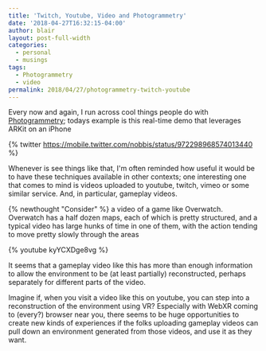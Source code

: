 ```yaml
---
title: 'Twitch, Youtube, Video and Photogrammetry'
date: '2018-04-27T16:32:15-04:00'
author: blair
layout: post-full-width
categories:
  - personal
  - musings
tags:
  - Photogrammetry
  - video
permalink: 2018/04/27/photogrammetry-twitch-youtube
---
```

Every now and again, I run across cool things people do with [Photogrammetry](https://en.wikipedia.org/wiki/Photogrammetry); todays example is this real-time demo that leverages ARKit on an iPhone

{% twitter https://mobile.twitter.com/nobbis/status/972298968574013440 %}

Whenever is see things like that, I'm often reminded how useful it would be to have these techniques available in other contexts;  one interesting one that comes to mind is videos uploaded to youtube, twitch, vimeo or some similar service.  And, in particular, gameplay videos.  

{% newthought "Consider" %} a video of a game like Overwatch.  Overwatch  has a half dozen maps, each of which is pretty structured, and a typical video has large hunks of time in one of them, with the action tending to move pretty slowly through the areas

{% youtube kyYCXDge8vg %}

It seems that a gameplay video like this has more than enough information to allow the environment to be (at least partially) reconstructed, perhaps separately for different parts of the video.  

Imagine if, when you visit a video like this on youtube, you can step into a reconstruction of the environment using VR?  Especially with WebXR coming to (every?) browser near you, there seems to be huge opportunities  to create new kinds of experiences if the folks uploading gameplay videos can pull down an environment generated from those videos, and use it as they want.
